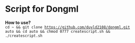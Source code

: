 # Script for Dongml
<b>How to use?</b><br>
<code>cd ~ && git clone https://github.com/duyld2108/dongml.git auto && cd auto && chmod 0777 createscript.sh && ./createscript.sh</code>
